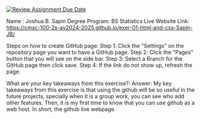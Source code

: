[![Review Assignment Due Date](https://classroom.github.com/assets/deadline-readme-button-22041afd0340ce965d47ae6ef1cefeee28c7c493a6346c4f15d667ab976d596c.svg)](https://classroom.github.com/a/LOhZyyrU)


Name : Joshua B. Sapin
Degree Program: BS Statistics
Live Website Link: https://cmsc-100-2s-ay2024-2025.github.io/exer-01-html-and-css-Sapin-JB/

Steps on how to create GitHub page:
Step 1: Click the "Settings" on the repository page you want to have a GitHub page.
Step 2: Click the "Pages" button that you will see on the side bar.
Step 3: Select a Branch for the GitHub page then click save.
Step 4: If the link do not show up, refresh the page.

What are your key takeaways from this exercise?:
Answer: My key takeaways from this exercise is that using the github will be so useful in the future projects, specially when it is a group work, you can see who add other features. Then, it is my first time to know that you can use github as a web host. In short, the github live webpage.